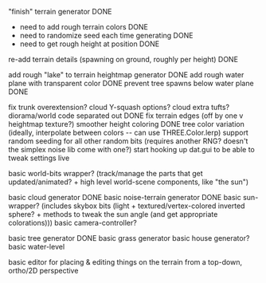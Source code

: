 "finish" terrain generator DONE
  - need to add rough terrain colors DONE
  - need to randomize seed each time generating DONE
  - need to get rough height at position DONE

re-add terrain details (spawning on ground, roughly per height) DONE

add rough "lake" to terrain heightmap generator DONE
add rough water plane with transparent color DONE
prevent tree spawns below water plane DONE

fix trunk overextension?
cloud Y-squash options?
cloud extra tufts?
diorama/world code separated out DONE
fix terrain edges (off by one v heightmap texture?)
smoother height coloring DONE
tree color variation (ideally, interpolate between colors -- can use THREE.Color.lerp)
support random seeding for all other random bits (requires another RNG? doesn't the simplex noise lib come with one?)
start hooking up dat.gui to be able to tweak settings live

basic world-bits wrapper? (track/manage the parts that get updated/animated? + high level world-scene components, like "the sun")

basic cloud generator DONE
basic noise-terrain generator DONE
basic sun-wrapper? (includes skybox bits (light + textured/vertex-colored inverted sphere? + methods to tweak the sun angle (and get appropriate colorations)))
basic camera-controller?

basic tree generator DONE
basic grass generator
basic house generator?
basic water-level

basic editor for placing & editing things on the terrain from a top-down, ortho/2D perspective